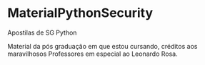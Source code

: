 # MaterialPythonSecurity
Apostilas de SG Python


Material da pós graduação em que estou cursando, créditos aos maravilhosos Professores em especial ao Leonardo Rosa.
